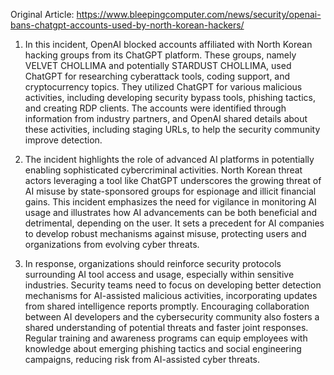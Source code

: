 Original Article: https://www.bleepingcomputer.com/news/security/openai-bans-chatgpt-accounts-used-by-north-korean-hackers/

1) In this incident, OpenAI blocked accounts affiliated with North Korean hacking groups from its ChatGPT platform. These groups, namely VELVET CHOLLIMA and potentially STARDUST CHOLLIMA, used ChatGPT for researching cyberattack tools, coding support, and cryptocurrency topics. They utilized ChatGPT for various malicious activities, including developing security bypass tools, phishing tactics, and creating RDP clients. The accounts were identified through information from industry partners, and OpenAI shared details about these activities, including staging URLs, to help the security community improve detection.

2) The incident highlights the role of advanced AI platforms in potentially enabling sophisticated cybercriminal activities. North Korean threat actors leveraging a tool like ChatGPT underscores the growing threat of AI misuse by state-sponsored groups for espionage and illicit financial gains. This incident emphasizes the need for vigilance in monitoring AI usage and illustrates how AI advancements can be both beneficial and detrimental, depending on the user. It sets a precedent for AI companies to develop robust mechanisms against misuse, protecting users and organizations from evolving cyber threats.

3) In response, organizations should reinforce security protocols surrounding AI tool access and usage, especially within sensitive industries. Security teams need to focus on developing better detection mechanisms for AI-assisted malicious activities, incorporating updates from shared intelligence reports promptly. Encouraging collaboration between AI developers and the cybersecurity community also fosters a shared understanding of potential threats and faster joint responses. Regular training and awareness programs can equip employees with knowledge about emerging phishing tactics and social engineering campaigns, reducing risk from AI-assisted cyber threats.
